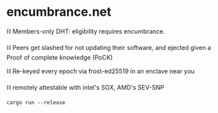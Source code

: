<h1>encumbrance.net</h1>

⛓ Members-only DHT: eligibility requires encumbrance. 

⛓ Peers get slashed for not updating their software, and ejected given a Proof of complete knowledge (PoCK) 

⛓ Re-keyed every epoch via frost-ed25519 in an enclave near you

⛓ remotely attestable with intel's SGX, AMD's SEV-SNP



```
cargo run --release
```
